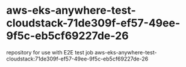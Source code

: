 # aws-eks-anywhere-test-cloudstack-71de309f-ef57-49ee-9f5c-eb5cf69227de-26
repository for use with E2E test job aws-eks-anywhere-test-cloudstack:71de309f-ef57-49ee-9f5c-eb5cf69227de-26
